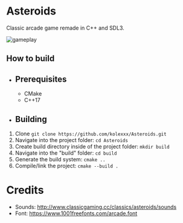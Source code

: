 # Asteroids
Classic arcade game remade in C++ and SDL3.

![gameplay](https://github.com/kolexxx/Asteroids/assets/48793595/983afcd5-9f58-4ebd-a7bc-32f4a216f3c8)

## How to build

- ## Prerequisites
  - CMake
  - C++17

- ## Building
1. Clone `git clone https://github.com/kolexxx/Asteroids.git`
2. Navigate into the project folder: `cd Asteroids`
3. Create build directory inside of the project folder: `mkdir build`
4. Navigate into the "build" folder: `cd build`
5. Generate the build system: `cmake ..`
6. Compile/link the project: `cmake --build .`

# Credits
- Sounds: http://www.classicgaming.cc/classics/asteroids/sounds
- Font: https://www.1001freefonts.com/arcade.font
